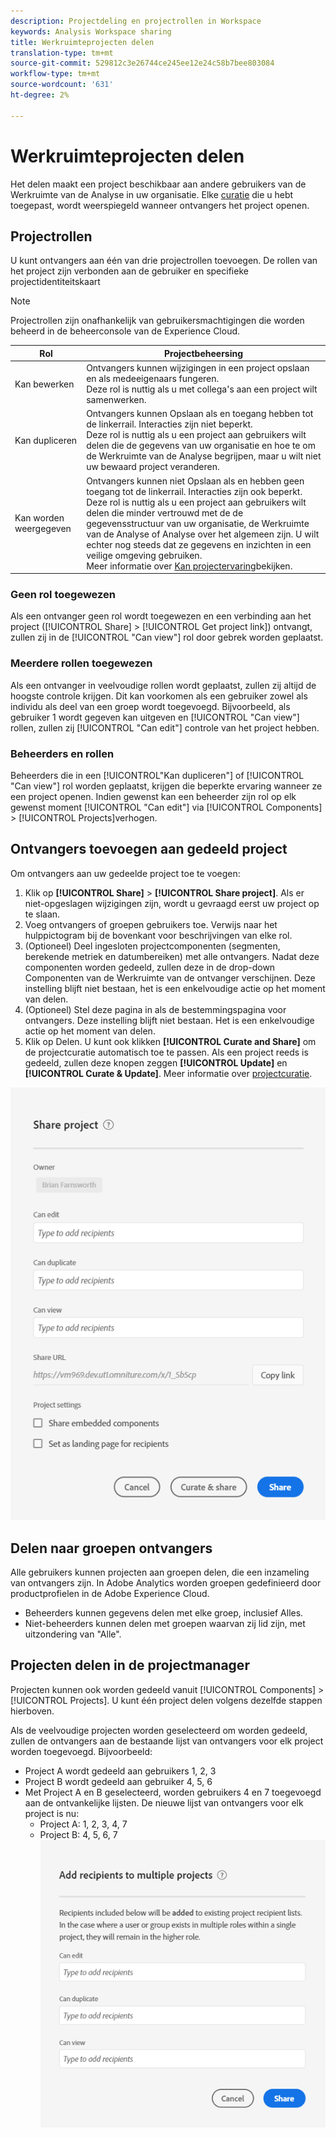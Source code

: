 ```yaml
---
description: Projectdeling en projectrollen in Workspace
keywords: Analysis Workspace sharing
title: Werkruimteprojecten delen
translation-type: tm+mt
source-git-commit: 529812c3e26744ce245ee12e24c58b7bee803084
workflow-type: tm+mt
source-wordcount: '631'
ht-degree: 2%

---
```



# Werkruimteprojecten delen

Het delen maakt een project beschikbaar aan andere gebruikers van de Werkruimte van de Analyse in uw organisatie. Elke [curatie](curate.md) die u hebt toegepast, wordt weerspiegeld wanneer ontvangers het project openen.

## Projectrollen

U kunt ontvangers aan één van drie projectrollen toevoegen. De rollen van het project zijn verbonden aan de gebruiker en specifieke projectidentiteitskaart

>[!NOTE]
> Projectrollen zijn onafhankelijk van gebruikersmachtigingen die worden beheerd in de beheerconsole van de Experience Cloud.

| Rol | Projectbeheersing |
|---|---|
| Kan bewerken | Ontvangers kunnen wijzigingen in een project opslaan en als medeeigenaars fungeren.<br>Deze rol is nuttig als u met collega&#39;s aan een project wilt samenwerken. |
| Kan dupliceren | Ontvangers kunnen Opslaan als en toegang hebben tot de linkerrail. Interacties zijn niet beperkt.<br>Deze rol is nuttig als u een project aan gebruikers wilt delen die de gegevens van uw organisatie en hoe te om de Werkruimte van de Analyse begrijpen, maar u wilt niet uw bewaard project veranderen. |
| Kan worden weergegeven | Ontvangers kunnen niet Opslaan als en hebben geen toegang tot de linkerrail. Interacties zijn ook beperkt.<br>Deze rol is nuttig als u een project aan gebruikers wilt delen die minder vertrouwd met de de gegevensstructuur van uw organisatie, de Werkruimte van de Analyse of Analyse over het algemeen zijn. U wilt echter nog steeds dat ze gegevens en inzichten in een veilige omgeving gebruiken.<br>Meer informatie over [Kan projectervaring](/help/analyze/analysis-workspace/curate-share/view-only-projects.md)bekijken. |

### Geen rol toegewezen

Als een ontvanger geen rol wordt toegewezen en een verbinding aan het project ([!UICONTROL Share] > [!UICONTROL Get project link]) ontvangt, zullen zij in de [!UICONTROL "Can view"] rol door gebrek worden geplaatst.

### Meerdere rollen toegewezen

Als een ontvanger in veelvoudige rollen wordt geplaatst, zullen zij altijd de hoogste controle krijgen. Dit kan voorkomen als een gebruiker zowel als individu als deel van een groep wordt toegevoegd. Bijvoorbeeld, als gebruiker 1 wordt gegeven kan uitgeven en [!UICONTROL "Can view"] rollen, zullen zij [!UICONTROL "Can edit"] controle van het project hebben.

### Beheerders en rollen

Beheerders die in een [!UICONTROL&quot;Kan dupliceren&quot;] of [!UICONTROL "Can view"] rol worden geplaatst, krijgen die beperkte ervaring wanneer ze een project openen. Indien gewenst kan een beheerder zijn rol op elk gewenst moment [!UICONTROL "Can edit"] via [!UICONTROL Components] > [!UICONTROL Projects]verhogen.

## Ontvangers toevoegen aan gedeeld project

Om ontvangers aan uw gedeelde project toe te voegen:

1. Klik op **[!UICONTROL Share]** > **[!UICONTROL Share project]**.
Als er niet-opgeslagen wijzigingen zijn, wordt u gevraagd eerst uw project op te slaan.
1. Voeg ontvangers of groepen gebruikers toe.
Verwijs naar het hulppictogram bij de bovenkant voor beschrijvingen van elke rol.
1. (Optioneel) Deel ingesloten projectcomponenten (segmenten, berekende metriek en datumbereiken) met alle ontvangers.
Nadat deze componenten worden gedeeld, zullen deze in de drop-down Componenten van de Werkruimte van de ontvanger verschijnen. Deze instelling blijft niet bestaan, het is een enkelvoudige actie op het moment van delen.
1. (Optioneel) Stel deze pagina in als de bestemmingspagina voor ontvangers.
Deze instelling blijft niet bestaan. Het is een enkelvoudige actie op het moment van delen.
1. Klik op Delen.
U kunt ook klikken **[!UICONTROL Curate and Share]** om de projectcuratie automatisch toe te passen. Als een project reeds is gedeeld, zullen deze knopen zeggen **[!UICONTROL Update]** en **[!UICONTROL Curate & Update]**. Meer informatie over [projectcuratie](https://docs.adobe.com/content/help/en/analytics/analyze/analysis-workspace/curate-share/curate.html).

![](assets/share-proj-modal.png)

## Delen naar groepen ontvangers

Alle gebruikers kunnen projecten aan groepen delen, die een inzameling van ontvangers zijn. In Adobe Analytics worden groepen gedefinieerd door productprofielen in de Adobe Experience Cloud.

* Beheerders kunnen gegevens delen met elke groep, inclusief Alles.
* Niet-beheerders kunnen delen met groepen waarvan zij lid zijn, met uitzondering van &quot;Alle&quot;.

## Projecten delen in de projectmanager

Projecten kunnen ook worden gedeeld vanuit [!UICONTROL Components] > [!UICONTROL Projects]. U kunt één project delen volgens dezelfde stappen hierboven.

Als de veelvoudige projecten worden geselecteerd om worden gedeeld, zullen de ontvangers aan de bestaande lijst van ontvangers voor elk project worden toegevoegd. Bijvoorbeeld:

* Project A wordt gedeeld aan gebruikers 1, 2, 3
* Project B wordt gedeeld aan gebruiker 4, 5, 6
* Met Project A en B geselecteerd, worden gebruikers 4 en 7 toegevoegd aan de ontvankelijke lijsten. De nieuwe lijst van ontvangers voor elk project is nu:
   * Project A: 1, 2, 3, 4, 7
   * Project B: 4, 5, 6, 7
   ![](assets/mult-proj-sharing.png)
